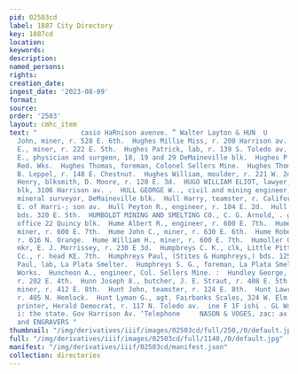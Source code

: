 ```yaml
---
pid: 02503cd
label: 1887 City Directory
key: 1887cd
location: 
keywords: 
description: 
named_persons: 
rights: 
creation_date: 
ingest_date: '2023-08-09'
format: 
source: 
order: '2503'
layout: cmhc_item
text: "           casio HaRnison avenve. ” Walter Layton & HUN  U       HUG 152  Hughes
  John, miner, r. 528 E. 6th.  Hughes Millie Miss, r. 200 Harrison av.  Hughes M.
  E., miner, r. 222 E. 5th.  Hughes Patrick, lab, r. 139 S. Toledo av.  Hughes Philip
  E., physician and surgeon, 18, 19 and 29 DeMaineville blk.  Hughes P., lab, Harrison
  Red. Wks.  Hughes Thomas, foreman, Colonel Sellers Mine.  Hughes Thomas B., clk,
  B. Leppel, r. 148 E. Chestnut.  Hughes William, moulder, r. 221 W. 2d.  Hugneot
  Henry, blksmith, D. Moore, r. 120 E. 3d.  HUGO WILLIAM ELIOT, lawyer, Opera House
  blk, 3106 Harrison av. .  HULL GEORGE W.., civil and mining engineer, and U.S. dep,
  mineral surveyor, DeMaineville blk.  Hull Harry, teamster, r. California Gulch,
  E. of Harri-; son av.  Hull Peyton R., engineer, r. 104 E. 2d.  Hull Samuel, miner,
  bds. 320 E. 5th.  HUMBOLDT MINING AND SMELTING CO., C. G. Arnold, . gen’l manager,
  office 22 Quincy blk.  Hume Albert R., engineer, r. 600 E. 7th.  Hume Fred. N.,
  miner, r. 600 E. 7th.  Hume John C., miner, r. 630 E. 6th.  Hume Robert H., miner,
  r. 616 N. Orange.  Hume William H., miner, r. 600 E. 7th.  Humoller Christ., cigar
  mkr, E. J. Morrissey, r. 230 E 3d.  Humpbreys C. K., clk, Little Pittsburg Mining
  Cc., r. head KE. 7th.  Humphreys Paul, (Stites & Humphreys,) bds. 125 E. 4th.  Humphreys
  Paul, lab, La Plata Smelter.  Humphreys S. G., foreman, La Plata Smelter, r. at
  Works.  Huncheon A., engineer, Col. Sellers Mine. :  Hundley George, col’d, cook,
  r. 202 E. 4th.  Hunn Joseph 8., butcher, J. E. Straut, r. 408 E. 5th.  Hunt George,
  miner, r. 412 E. 8th.  Hunt John, teamster, r. 124 E. 8th.  Hunt Lawrence, miner,
  r. 405 N. Hemlock.  Hunt Lyman G., agt, Fairbanks Scales, 324 W. Elm.  Hunt Robert,
  printer, Herald Democrat, r. 117 N. Toledo av.  ine F 1F ishi . GL Walley & Nelson,
  i: the state. Gov Harrison Av. ‘Telephone     NASON & VOGES, zac: ax. DIAMOND SETTERS
  and ENGRAVERS "
thumbnail: "/img/derivatives/iiif/images/02503cd/full/250,/0/default.jpg"
full: "/img/derivatives/iiif/images/02503cd/full/1140,/0/default.jpg"
manifest: "/img/derivatives/iiif/02503cd/manifest.json"
collection: directories
---
```

